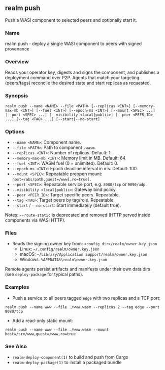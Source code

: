 ## realm push

Push a WASI component to selected peers and optionally start it.

### Name

realm push - deploy a single WASI component to peers with signed provenance

### Overview

Reads your operator key, digests and signs the component, and publishes a deployment command over P2P. Agents that match your targeting (peers/tags) reconcile the desired state and start replicas as requested.

### Synopsis

```
realm push --name <NAME> --file <PATH> [--replicas <INT>] [--memory-max-mb <INT>] [--fuel <INT>] [--epoch-ms <INT>] [--mount <SPEC> ...] [--port <SPEC> ...] [--visibility <local|public>] [--peer <PEER_ID> ...] [--tag <TAG> ...] [--start|--no-start]
```

### Options

- `--name <NAME>`: Component name.
- `--file <PATH>`: Path to component `.wasm`.
- `--replicas <INT>`: Number of replicas. Default: 1.
- `--memory-max-mb <INT>`: Memory limit in MB. Default: 64.
- `--fuel <INT>`: WASM fuel (0 = unlimited). Default: 0.
- `--epoch-ms <INT>`: Epoch deadline interval in ms. Default: 100.
- `--mount <SPEC>`: Repeatable preopen mount: `host=/abs/path,guest=/www[,ro=true]`.
- `--port <SPEC>`: Repeatable service port, e.g. `8080/tcp` or `9090/udp`.
- `--visibility <local|public>`: Gateway bind policy.
- `--peer <PEER_ID>`: Target specific peers. Repeatable.
- `--tag <TAG>`: Target peers by tag/role. Repeatable.
- `--start` / `--no-start`: Start immediately (default true).

Notes: `--route-static` is deprecated and removed (HTTP served inside components via WASI HTTP).

### Files

- Reads the signing owner key from: `<config_dir>/realm/owner.key.json`
  - Linux: `~/.config/realm/owner.key.json`
  - macOS: `~/Library/Application Support/realm/owner.key.json`
  - Windows: `%APPDATA%\realm\owner.key.json`

Remote agents persist artifacts and manifests under their own data dirs (see `deploy-package` for typical paths).

### Examples

- Push a service to all peers tagged `edge` with two replicas and a TCP port:

```
realm push --name www --file ./www.wasm --replicas 2 --tag edge --port 8080/tcp
```

- Add a read-only static mount:

```
realm push --name www --file ./www.wasm --mount host=/srv/www,guest=/www,ro=true
```

### See Also

- `realm-deploy-component(1)` to build and push from Cargo
- `realm-deploy-package(1)` to install a packaged bundle

